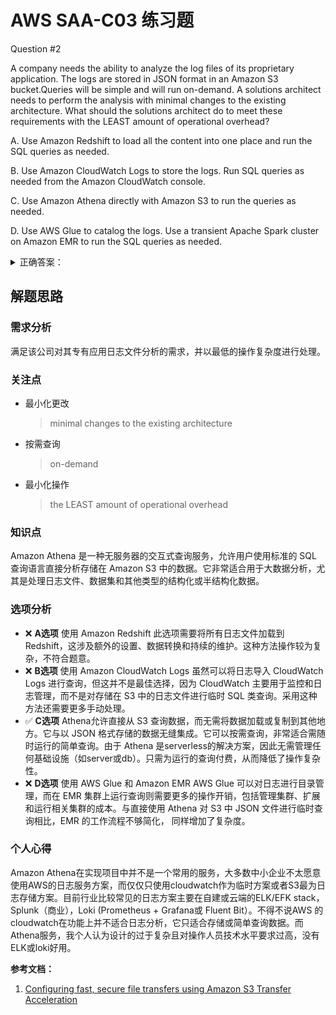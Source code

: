 # AWS SAA-C03 练习题

Question #2

A company needs the ability to analyze the log files of its proprietary application. The logs are stored in JSON format in an Amazon S3 bucket.Queries will be simple and will run on-demand. A solutions architect needs to perform the analysis with minimal changes to the existing architecture.
What should the solutions architect do to meet these requirements with the LEAST amount of operational overhead?

A. Use Amazon Redshift to load all the content into one place and run the SQL queries as needed.

B. Use Amazon CloudWatch Logs to store the logs. Run SQL queries as needed from the Amazon CloudWatch console.

C. Use Amazon Athena directly with Amazon S3 to run the queries as needed.

D. Use AWS Glue to catalog the logs. Use a transient Apache Spark cluster on Amazon EMR to run the SQL queries as needed.

<details>
<summary>
正确答案：
</summary>
  C
</details>

## 解题思路

### 需求分析

满足该公司对其专有应用日志文件分析的需求，并以最低的操作复杂度进行处理。

### 关注点

- 最小化更改
  > minimal changes to the existing architecture
- 按需查询
  > on-demand
- 最小化操作
  > the LEAST amount of operational overhead

### 知识点

Amazon Athena 是一种无服务器的交互式查询服务，允许用户使用标准的 SQL 查询语言直接分析存储在 Amazon S3 中的数据。它非常适合用于大数据分析，尤其是处理日志文件、数据集和其他类型的结构化或半结构化数据。

### 选项分析

- ❌ **A选项** 使用 Amazon Redshift 此选项需要将所有日志文件加载到 Redshift，这涉及额外的设置、数据转换和持续的维护。这种方法操作较为复杂，不符合题意。
- ❌ **B选项** 使用 Amazon CloudWatch Logs 虽然可以将日志导入 CloudWatch Logs 进行查询，但这并不是最佳选择，因为 CloudWatch 主要用于监控和日志管理，而不是对存储在 S3 中的日志文件进行临时 SQL 类查询。采用这种方法还需要更多手动处理。
- ✅ **C选项** Athena允许直接从 S3 查询数据，而无需将数据加载或复制到其他地方。它与以 JSON 格式存储的数据无缝集成。它可以按需查询，非常适合需随时运行的简单查询。由于 Athena 是serverless的解决方案，因此无需管理任何基础设施（如server或db）。只需为运行的查询付费，从而降低了操作复杂性。
- ❌ **D选项** 使用 AWS Glue 和 Amazon EMR AWS Glue 可以对日志进行目录管理，而在 EMR 集群上运行查询则需要更多的操作开销，包括管理集群、扩展和运行相关集群的成本。与直接使用 Athena 对 S3 中 JSON 文件进行临时查询相比，EMR 的工作流程不够简化， 同样增加了复杂度。

### 个人心得

Amazon Athena在实现项目中并不是一个常用的服务，大多数中小企业不太愿意使用AWS的日志服务方案，而仅仅只使用cloudwatch作为临时方案或者S3最为日志存储方案。目前行业比较常见的日志方案主要在自建或云端的ELK/EFK stack， Splunk（商业），Loki (Prometheus + Grafana或 Fluent Bit）。不得不说AWS 的cloudwatch在功能上并不适合日志分析，它只适合存储或简单查询数据。而Athena服务，我个人认为设计的过于复杂且对操作人员技术水平要求过高，没有ELK或loki好用。

**参考文档：**

1. [Configuring fast, secure file transfers using Amazon S3 Transfer Acceleration](https://docs.aws.amazon.com/AmazonS3/latest/userguide/transfer-acceleration.html)
